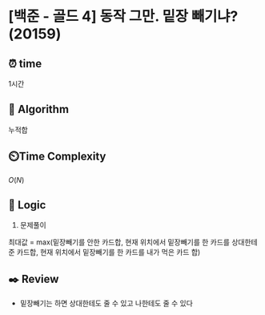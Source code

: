 # [백준 - 골드 4] 동작 그만. 밑장 빼기냐? (20159)
 
## ⏰  **time**

1시간

## :pushpin: **Algorithm**

누적합

## ⏲️**Time Complexity**

$O(N)$

## :round_pushpin: **Logic**
1. 문제풀이

최대값 = max(밑장빼기를 안한 카드합, 현재 위치에서 밑장빼기를 한 카드를 상대한테 준 카드합, 현재 위치에서 밑장빼기를 한 카드를 내가 먹은 카드 합)

## :black_nib: **Review**
- 밑장빼기는 하면 상대한테도 줄 수 있고 나한테도 줄 수 있다